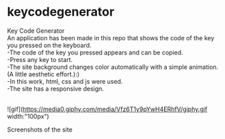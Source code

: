 # keycodegenerator
Key Code Generator<br>
An application has been made in this repo that shows the code of the key you pressed on the keyboard.<br>
-The code of the key you pressed appears and can be copied.<br>
-Press any key to start.<br>
-The site background changes color automatically with a simple animation.(A little aesthetic effort.):)<br>
-In this work, html, css and js were used.<br>
-The site has a responsive design.<br><br>


![gif](https://media0.giphy.com/media/Vfz6T1y9pYwH4ERhfV/giphy.gif width:"100px")


Screenshots of the site<br>
